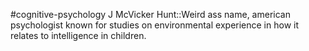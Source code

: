 #cognitive-psychology 
J McVicker Hunt::Weird ass name, american psychologist known for studies on environmental experience in how it relates to intelligence in children.
<!--SR:!2024-04-09,1,190-->